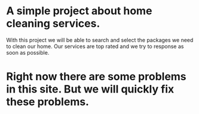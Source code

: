 # A simple project about home cleaning services.

With this project we will be able to search and select the packages we need to clean our home. Our services are top rated and we try to response as soon as possible. 

# Right now there are some problems in this site. But we will quickly fix these problems. 